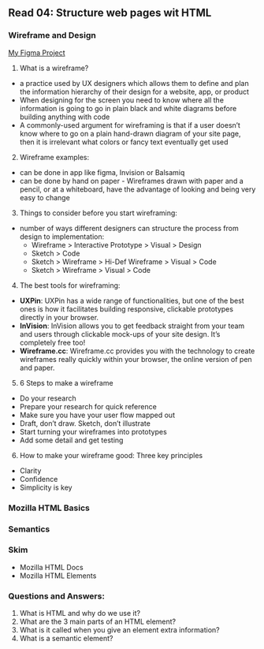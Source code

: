 ## Read 04: Structure web pages wit HTML

### Wireframe and Design
[My Figma Project](https://www.figma.com/file/sScz1kH8vxtNCzLv9uhmvH/Yaga-on-Film-Project?type=design&node-id=0-1&t=O03zntYyVHIbcEcE-0)
1. What is a wireframe?
- a practice used by UX designers which allows them to define and plan the information hierarchy of their design for a website, app, or product
- When designing for the screen you need to know where all the information is going to go in plain black and white diagrams before building anything with code
- A commonly-used argument for wireframing is that if a user doesn’t know where to go on a plain hand-drawn diagram of your site page, then it is irrelevant what colors or fancy text eventually get used
2. Wireframe examples:
- can be done in app like figma, Invision or Balsamiq  
- can be done by hand on paper - Wireframes drawn with paper and a pencil, or at a whiteboard, have the advantage of looking and being very easy to change  
3. Things to consider before you start wireframing:
- number of ways different designers can structure the process from design to implementation:
    - Wireframe > Interactive Prototype > Visual > Design
    - Sketch > Code
    - Sketch > Wireframe > Hi-Def Wireframe > Visual > Code
    - Sketch > Wireframe > Visual > Code
4. The best tools for wireframing:
- **UXPin**: UXPin has a wide range of functionalities, but one of the best ones is how it facilitates building responsive, clickable prototypes directly in your browser.
- **InVision**: InVision allows you to get feedback straight from your team and users through clickable mock-ups of your site design. It’s completely free too!
- **Wireframe.cc**: Wireframe.cc provides you with the technology to create wireframes really quickly within your browser, the online version of pen and paper.
5. 6 Steps to make a wireframe
- Do your research
- Prepare your research for quick reference
- Make sure you have your user flow mapped out
- Draft, don’t draw. Sketch, don’t illustrate
- Start turning your wireframes into prototypes
- Add some detail and get testing
6. How to make your wireframe good: Three key principles
- Clarity
- Confidence
- Simplicity is key
### Mozilla HTML Basics

### Semantics

### Skim
- Mozilla HTML Docs
- Mozilla HTML Elements

### Questions and Answers:
1. What is HTML and why do we use it?
2. What are the 3 main parts of an HTML element?
3. What is it called when you give an element extra information?
4. What is a semantic element?



